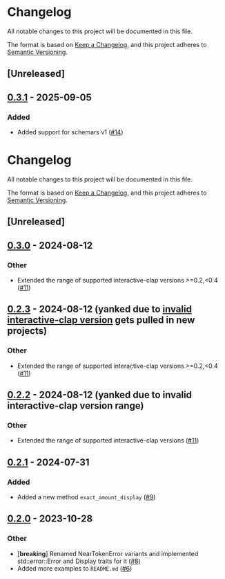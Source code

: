 # Changelog

All notable changes to this project will be documented in this file.

The format is based on [Keep a Changelog](https://keepachangelog.com/en/1.0.0/),
and this project adheres to [Semantic Versioning](https://semver.org/spec/v2.0.0.html).

## [Unreleased]

## [0.3.1](https://github.com/near/near-token-rs/compare/v0.3.0...v0.3.1) - 2025-09-05

### Added

- Added support for schemars v1 ([#14](https://github.com/near/near-token-rs/pull/14))
# Changelog
All notable changes to this project will be documented in this file.

The format is based on [Keep a Changelog](https://keepachangelog.com/en/1.0.0/),
and this project adheres to [Semantic Versioning](https://semver.org/spec/v2.0.0.html).

## [Unreleased]

## [0.3.0](https://github.com/near/near-token-rs/compare/v0.2.1...v0.3.0) - 2024-08-12

### Other
- Extended the range of supported interactive-clap versions >=0.2,<0.4 ([#11](https://github.com/near/near-token-rs/pull/11))

## [0.2.3](https://github.com/near/near-token-rs/compare/v0.2.1...v0.2.3) - 2024-08-12 (yanked due to [invalid interactive-clap version](https://users.rust-lang.org/t/cargo-duplicating-dependency-when-it-seems-like-it-shouldnt-be/87883/6) gets pulled in new projects)

### Other
- Extended the range of supported interactive-clap versions >=0.2,<0.4 ([#11](https://github.com/near/near-token-rs/pull/11))

## [0.2.2](https://github.com/near/near-token-rs/compare/v0.2.1...v0.2.2) - 2024-08-12 (yanked due to invalid interactive-clap version range)

### Other
- Extended the range of supported interactive-clap versions ([#11](https://github.com/near/near-token-rs/pull/11))

## [0.2.1](https://github.com/near/near-token-rs/compare/v0.2.0...v0.2.1) - 2024-07-31

### Added
- Added a new method `exact_amount_display` ([#9](https://github.com/near/near-token-rs/pull/9))

## [0.2.0](https://github.com/near/near-token-rs/compare/v0.1.0...v0.2.0) - 2023-10-28

### Other
- [**breaking**] Renamed NearTokenError variants and implemented std::error::Error and Display traits for it ([#8](https://github.com/near/near-token-rs/pull/8))
- Added more examples to `README.md` ([#6](https://github.com/near/near-token-rs/pull/6))
